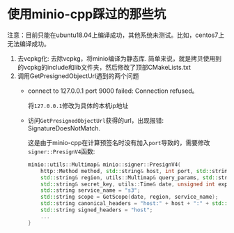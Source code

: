 # 使用minio-cpp踩过的那些坑

注意：目前只能在ubuntu18.04上编译成功，其他系统未测试。比如，centos7上无法编译成功。

1. 去vcpkg化: 去除vcpkg，将minio编译为静态库. 
    简单来说，就是拷贝使用到的vcpkg的include和lib文件夹，然后修改了顶部CMakeLists.txt
2. 调用GetPresignedObjectUrl遇到的两个问题
    - connect to 127.0.0.1 port 9000 failed: Connection refused。

        将`127.0.0.1`修改为具体的本机ip地址

    - 访问`GetPresignedObjectUrl`获得的url，出现报错: SignatureDoesNotMatch.

        这是由于minio-cpp在计算预签名时没有加入`port`导致的，需要修改`signer::PresignV4`函数:

        ```cpp
        minio::utils::Multimap& minio::signer::PresignV4(
            http::Method method, std::string& host, int port, std::string& uri,
            std::string& region, utils::Multimap& query_params, std::string& access_key,
            std::string& secret_key, utils::Time& date, unsigned int expires) {
            std::string service_name = "s3";
            std::string scope = GetScope(date, region, service_name);
            std::string canonical_headers = "host:" + host + ":" + std::to_string(port);
            std::string signed_headers = "host";
            ...
        }
        ```